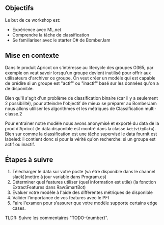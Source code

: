 ## Objectifs

Le but de ce workshop est: 
- Expérience avec ML.net
- Comprendre la tâche de classification
- Se familiariser avec le starter C# de BomberJam


## Mise en contexte

 Dans le produit Apricot on s'intéresse au lifecycle des groupes O365, par exemple on veut savoir lorsqu'un groupe devient
 inutilisé pour offrir aux utilisateurs d'archiver ce groupe. On veut créer un modèle qui est capable de prédire si un 
 groupe est "actif" ou "inactif" basé sur les données qu'on a de disponible. 
 
 Bien qu'il s'agit d'un problème de classification binaire (car il y a seulement 2 possibilité), pour atteindre l'objectif
 de mieux se préparer au BomberJam nous allons utiliser les algorithmes et les métriques de Classification multi-classe.2
 
 Pour entrainer notre modèle nous avons anonymisé et exporté du data de la prod d'Apricot (le data disponible est montré
 dans la classe `ActivityData`). Bien sur comme la classification est une tâche supervisé le data fournit est labeled: 
 il contient donc si pour la vérité qu'on recherche: si un groupe est actif ou inactif. 
 

## Étapes à suivre

1. Télécharger le data sur votre poste (va être disponible dans le channel slack)(mettre à jour variable dans Program.cs)
2. Déterminer quel features utiliser (quel information est utile) (la fonction ExtractFeatures dans RawSmartBot)
3. Évaluer votre modèle à l'aide des différentes métriques de disponible
4. Valider l'importance de vos features avec le PFI
5. Faire l'examen pour s'assurer que votre modèle supporte certains edge cases.


TLDR: Suivre les commentaires "TODO-{number}".
